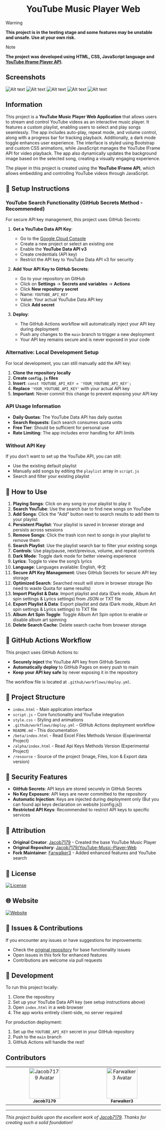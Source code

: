 <h1 align="center">YouTube Music Player Web</h1>

> [!WARNING]
> **This project is in the testing stage and some features may be unstable and unsafe. Use at your own risk.**

> [!NOTE]
> **The project was developed using HTML, CSS, JavaScript language and [YouTube Iframe Player API](https://developers.google.com/youtube/iframe_api_reference).**

## Screenshots
![Alt text](resource/image/1.png)
![Alt text](resource/image/2.png)
![Alt text](resource/image/3.png)
![Alt text](resource/image/4.png)
![Alt text](resource/image/5.png)

## Information

This project is a **YouTube Music Player Web Application** that allows users to stream and control YouTube videos as an interactive music player. It features a custom playlist, enabling users to select and play songs seamlessly. The app includes auto-play, repeat mode, and volume control, along with a progress bar for tracking playback. Additionally, a dark mode toggle enhances user experience. The interface is styled using Bootstrap and custom CSS animations, while JavaScript manages the YouTube IFrame API for video playback. The app also dynamically updates the background image based on the selected song, creating a visually engaging experience.

The player in this project is created using the **YouTube IFrame API**, which allows embedding and controlling YouTube videos through JavaScript.

## 🚀 Setup Instructions

### YouTube Search Functionality (GitHub Secrets Method - Recommended)

For secure API key management, this project uses GitHub Secrets:

1. **Get a YouTube Data API Key**:
   - Go to the [Google Cloud Console](https://console.cloud.google.com/)
   - Create a new project or select an existing one
   - Enable the **YouTube Data API v3**
   - Create credentials (API key)
   - Restrict the API key to YouTube Data API v3 for security

2. **Add Your API Key to GitHub Secrets**:
   - Go to your repository on GitHub
   - Click on **Settings** → **Secrets and variables** → **Actions**
   - Click **New repository secret**
   - Name: `YOUTUBE_API_KEY`
   - Value: Your actual YouTube Data API key
   - Click **Add secret**

3. **Deploy**:
   - The GitHub Actions workflow will automatically inject your API key during deployment
   - Push any changes to the `main` branch to trigger a new deployment
   - Your API key remains secure and is never exposed in your code

### Alternative: Local Development Setup

For local development, you can still manually add the API key:

1. **Clone the repository locally**
2. **Create `config.js` files**
3. **Insert**: `const YOUTUBE_API_KEY = 'YOUR_YOUTUBE_API_KEY';`
4. **Replace** `'YOUR_YOUTUBE_API_KEY'` with your actual API key
5. **Important**: Never commit this change to prevent exposing your API key

### API Usage Information

- **Daily Quotas**: The YouTube Data API has daily quotas
- **Search Requests**: Each search consumes quota units
- **Free Tier**: Should be sufficient for personal use
- **Rate Limiting**: The app includes error handling for API limits

### Without API Key

If you don't want to set up the YouTube API, you can still:
- Use the existing default playlist
- Manually add songs by editing the `playlist` array in `script.js`
- Search and filter your existing playlist

## 🎵 How to Use

1. **Playing Songs**: Click on any song in your playlist to play it
2. **Search YouTube**: Use the search bar to find new songs on YouTube
3. **Add Songs**: Click the "Add" button next to search results to add them to your playlist
4. **Persistent Playlist**: Your playlist is saved in browser storage and persists across sessions
5. **Remove Songs**: Click the trash icon next to songs in your playlist to remove them
6. **Search Playlist**: Use the playlist search bar to filter your existing songs
7. **Controls**: Use play/pause, next/previous, volume, and repeat controls
8. **Dark Mode**: Toggle dark mode for better viewing experience
9. **Lyrics**: Toggle to view the song’s lyrics
10. **Language**: Languages available: English, 中文
11. **Secure API Key Management**: Uses GitHub Secrets for secure API key storage
12. **Optimized Search**: Searched result will store in browser storage (No need to waste Quota for same results)
13. **Import Playlist & Data**: Import playlist and data (Dark mode, Album Art spin settings & Lyrics settings) from JSON or TXT file
14. **Export Playlist & Data**: Export playlist and data (Dark mode, Album Art spin settings & Lyrics settings) to TXT file
15. **Album Art Spin Toggle**: Toggle Album Art Spin option to enable or disable album art spinning
16. **Delete Search Cache**: Delete search cache from browser storage

## 🔧 GitHub Actions Workflow

This project uses GitHub Actions to:
- **Securely inject** the YouTube API key from GitHub Secrets
- **Automatically deploy** to GitHub Pages on every push to main
- **Keep your API key safe** by never exposing it in the repository

The workflow file is located at `.github/workflows/deploy.yml`.

## 📁 Project Structure

- `index.html` - Main application interface
- `script.js` - Core functionality and YouTube integration
- `style.css` - Styling and animations
- `.github/workflows/deploy.yml` - GitHub Actions deployment workflow
- `README.md` - This documentation
- `/beta/index.html` - Read Excel Files Methods Version (Experimental Project)
- `/alpha/index.html` - Read Api Keys Methods Version (Experimental Project)
- `/resource` - Source of the project (Image, Files, Icon & Export data version)

## 🔐 Security Features

- **GitHub Secrets**: API keys are stored securely in GitHub Secrets
- **No Key Exposure**: API keys are never committed to the repository
- **Automatic Injection**: Keys are injected during deployment only (But you can found api keys declaration on website [config.js])
- **Restricted API Keys**: Recommended to restrict API keys to specific services

## 🤝 Attribution

- **Original Creator**: [Jacob7179](https://github.com/Jacob7179) - Created the base YouTube Music Player
- **Original Repository**: [Jacob7179/YouTube-Music-Player-Web](https://github.com/Jacob7179/YouTube-Music-Player-Web)
- **Fork Maintainer**: [Farwalker3](https://github.com/Farwalker3) - Added enhanced features and YouTube search

## 📄 License

[![License](https://img.shields.io/github/license/Jacob7179/YouTube-Music-Player-Web?logo=github&style=for-the-badge)](LICENSE)

## 🌐 Website
[![Website](https://img.shields.io/badge/Website-Visit-blue?style=for-the-badge&logo=internet-explorer)](https://jacob7179.github.io/YouTube-Music-Player-Web/)

## 🐛 Issues & Contributions

If you encounter any issues or have suggestions for improvements:
- Check the [original repository](https://github.com/Jacob7179/YouTube-Music-Player-Web) for base functionality issues
- Open issues in this fork for enhanced features
- Contributions are welcome via pull requests

## 🔧 Development

To run this project locally:
1. Clone the repository
2. Set up your YouTube Data API key (see setup instructions above)
3. Open `index.html` in a web browser
4. The app works entirely client-side, no server required

For production deployment:
1. Set up the `YOUTUBE_API_KEY` secret in your GitHub repository
2. Push to the `main` branch
3. GitHub Actions will handle the rest!

## Contributors

<table>
    <tbody>
        <tr>
            <td align="center" valign="top" width="14.28%">
                <a href="https://github.com/Jacob7179" target="_blank">
                    <img src="https://avatars.githubusercontent.com/u/70430960?v=4" width="100px;" alt="Jacob7179 Avatar"/><br />
                    <sub><b>Jacob7179</b></sub>
                </a>
            </td>
            <td align="center" valign="top" width="14.28%">
                <a href="https://github.com/Farwalker3" target="_blank">
                    <img src="https://avatars.githubusercontent.com/u/30270971?v=4" width="100px;" alt="Farwalker3 Avatar"/><br />
                    <sub><b>Farwalker3</b></sub>
                </a>
            </td>
        </tr>
    </tbody>
</table>


---
*This project builds upon the excellent work of [Jacob7179](https://github.com/Jacob7179). Thanks for creating such a solid foundation!*